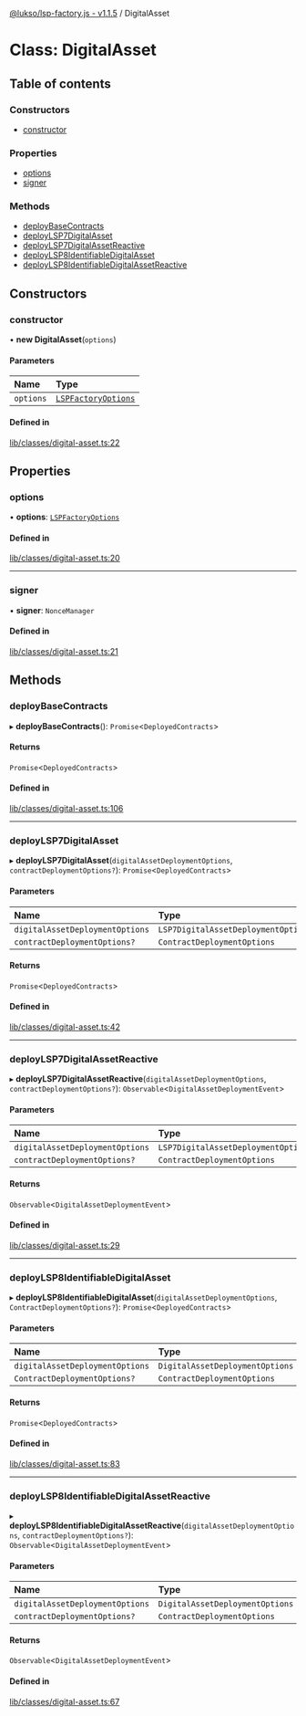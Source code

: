 [@lukso/lsp-factory.js - v1.1.5](../README.md) / DigitalAsset

# Class: DigitalAsset

## Table of contents

### Constructors

- [constructor](DigitalAsset.md#constructor)

### Properties

- [options](DigitalAsset.md#options)
- [signer](DigitalAsset.md#signer)

### Methods

- [deployBaseContracts](DigitalAsset.md#deploybasecontracts)
- [deployLSP7DigitalAsset](DigitalAsset.md#deploylsp7digitalasset)
- [deployLSP7DigitalAssetReactive](DigitalAsset.md#deploylsp7digitalassetreactive)
- [deployLSP8IdentifiableDigitalAsset](DigitalAsset.md#deploylsp8identifiabledigitalasset)
- [deployLSP8IdentifiableDigitalAssetReactive](DigitalAsset.md#deploylsp8identifiabledigitalassetreactive)

## Constructors

### constructor

• **new DigitalAsset**(`options`)

#### Parameters

| Name | Type |
| :------ | :------ |
| `options` | [`LSPFactoryOptions`](../interfaces/LSPFactoryOptions.md) |

#### Defined in

[lib/classes/digital-asset.ts:22](https://github.com/lukso-network/tools-lsp-factory/blob/8e385a2/src/lib/classes/digital-asset.ts#L22)

## Properties

### options

• **options**: [`LSPFactoryOptions`](../interfaces/LSPFactoryOptions.md)

#### Defined in

[lib/classes/digital-asset.ts:20](https://github.com/lukso-network/tools-lsp-factory/blob/8e385a2/src/lib/classes/digital-asset.ts#L20)

___

### signer

• **signer**: `NonceManager`

#### Defined in

[lib/classes/digital-asset.ts:21](https://github.com/lukso-network/tools-lsp-factory/blob/8e385a2/src/lib/classes/digital-asset.ts#L21)

## Methods

### deployBaseContracts

▸ **deployBaseContracts**(): `Promise`<`DeployedContracts`\>

#### Returns

`Promise`<`DeployedContracts`\>

#### Defined in

[lib/classes/digital-asset.ts:106](https://github.com/lukso-network/tools-lsp-factory/blob/8e385a2/src/lib/classes/digital-asset.ts#L106)

___

### deployLSP7DigitalAsset

▸ **deployLSP7DigitalAsset**(`digitalAssetDeploymentOptions`, `contractDeploymentOptions?`): `Promise`<`DeployedContracts`\>

#### Parameters

| Name | Type |
| :------ | :------ |
| `digitalAssetDeploymentOptions` | `LSP7DigitalAssetDeploymentOptions` |
| `contractDeploymentOptions?` | `ContractDeploymentOptions` |

#### Returns

`Promise`<`DeployedContracts`\>

#### Defined in

[lib/classes/digital-asset.ts:42](https://github.com/lukso-network/tools-lsp-factory/blob/8e385a2/src/lib/classes/digital-asset.ts#L42)

___

### deployLSP7DigitalAssetReactive

▸ **deployLSP7DigitalAssetReactive**(`digitalAssetDeploymentOptions`, `contractDeploymentOptions?`): `Observable`<`DigitalAssetDeploymentEvent`\>

#### Parameters

| Name | Type |
| :------ | :------ |
| `digitalAssetDeploymentOptions` | `LSP7DigitalAssetDeploymentOptions` |
| `contractDeploymentOptions?` | `ContractDeploymentOptions` |

#### Returns

`Observable`<`DigitalAssetDeploymentEvent`\>

#### Defined in

[lib/classes/digital-asset.ts:29](https://github.com/lukso-network/tools-lsp-factory/blob/8e385a2/src/lib/classes/digital-asset.ts#L29)

___

### deployLSP8IdentifiableDigitalAsset

▸ **deployLSP8IdentifiableDigitalAsset**(`digitalAssetDeploymentOptions`, `ContractDeploymentOptions?`): `Promise`<`DeployedContracts`\>

#### Parameters

| Name | Type |
| :------ | :------ |
| `digitalAssetDeploymentOptions` | `DigitalAssetDeploymentOptions` |
| `ContractDeploymentOptions?` | `ContractDeploymentOptions` |

#### Returns

`Promise`<`DeployedContracts`\>

#### Defined in

[lib/classes/digital-asset.ts:83](https://github.com/lukso-network/tools-lsp-factory/blob/8e385a2/src/lib/classes/digital-asset.ts#L83)

___

### deployLSP8IdentifiableDigitalAssetReactive

▸ **deployLSP8IdentifiableDigitalAssetReactive**(`digitalAssetDeploymentOptions`, `contractDeploymentOptions?`): `Observable`<`DigitalAssetDeploymentEvent`\>

#### Parameters

| Name | Type |
| :------ | :------ |
| `digitalAssetDeploymentOptions` | `DigitalAssetDeploymentOptions` |
| `contractDeploymentOptions?` | `ContractDeploymentOptions` |

#### Returns

`Observable`<`DigitalAssetDeploymentEvent`\>

#### Defined in

[lib/classes/digital-asset.ts:67](https://github.com/lukso-network/tools-lsp-factory/blob/8e385a2/src/lib/classes/digital-asset.ts#L67)
